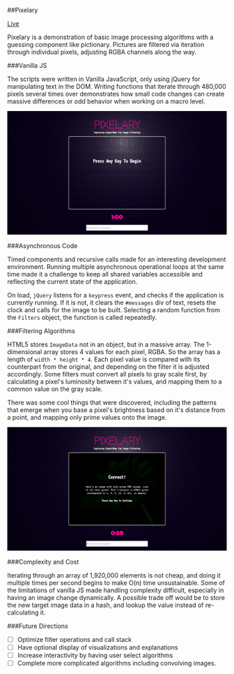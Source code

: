 ##Pixelary

[Live](https://nvizzutti.github.io/pixelary)

Pixelary is a demonstration of basic image processing algorithms with a guessing component like pictionary. Pictures are filtered via iteration through individual pixels, adjusting RGBA channels along the way.

###Vanilla JS

The scripts were written in Vanilla JavaScript, only using jQuery for manipulating text in the DOM. Writing functions that iterate through 480,000 pixels several times over demonstrates how small code changes can create massive differences or odd behavior when working on a macro level.

![home](images/pixelary.png)

###Asynchronous Code

Timed components and recursive calls made for an interesting development environment. Running multiple asynchronous operational loops at the same time made it a challenge to keep all shared variables accessible and reflecting the current state of the application.

On load, `jQuery` listens for a `keypress` event, and checks if the application is currently running. If it is not, it clears the `#messages` div of text, resets the clock and calls for the image to be built. Selecting a random function from the `Filters` object, the function is called repeatedly.

###Filtering Algorithms

HTML5 stores `ImageData` not in an object, but in a massive array. The 1-dimensional array stores 4 values for each pixel, RGBA. So the array has a length of `width * height * 4`. Each pixel value is compared with its counterpart from the original, and depending on the filter it is adjusted accordingly. Some filters must convert all pixels to gray scale first, by calculating a pixel's luminosity between it's values, and mapping them to a common value on the gray scale.

There was some cool things that were discovered, including the patterns that emerge when you base a pixel's brightness based on it's distance from a point, and mapping only prime values onto the image.

![home](images/pixelary2.png)

###Complexity and Cost

Iterating through an array of 1,920,000 elements is not cheap, and doing it multiple times per second begins to make O(n) time unsustainable. Some of the limitations of vanilla JS made handling complexity difficult, especially in having an image change dynamically. A possible trade off would be to store the new target image data in a hash, and lookup the value instead of re-calculating it.

###Future Directions

- [ ] Optimize filter operations and call stack
- [ ] Have optional display of visualizations and explanations
- [ ] Increase interactivity by having user select algorithms
- [ ] Complete more complicated algorithms including convolving images.
